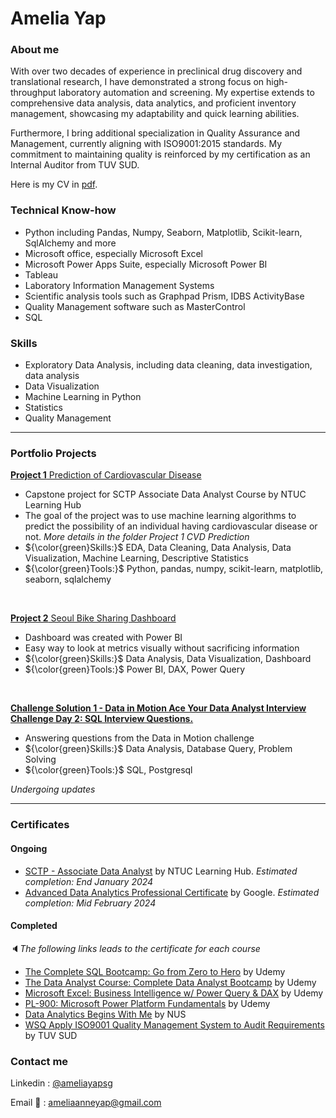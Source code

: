 # Amelia Yap

### About me

With over two decades of experience in preclinical drug discovery and translational research, I have demonstrated a strong focus on high-throughput laboratory automation and screening. My expertise extends to comprehensive data analysis, data analytics, and proficient inventory management, showcasing my adaptability and quick learning abilities.

Furthermore, I bring additional specialization in Quality Assurance and Management, currently aligning with ISO9001:2015 standards. My commitment to maintaining quality is reinforced by my certification as an Internal Auditor from TUV SUD.

Here is my CV in [pdf](https://github.com/aaysl/ilovedata_portfolio/blob/main/Resume/Amelia_Yap_Resume.pdf).

### Technical Know-how
- Python including Pandas, Numpy, Seaborn, Matplotlib, Scikit-learn, SqlAlchemy and more
- Microsoft office, especially Microsoft Excel
- Microsoft Power Apps Suite, especially Microsoft Power BI
- Tableau
- Laboratory Information Management Systems
- Scientific analysis tools such as Graphpad Prism, IDBS ActivityBase
- Quality Management software such as MasterControl
- SQL

### Skills
- Exploratory Data Analysis, including data cleaning, data investigation, data analysis
- Data Visualization
- Machine Learning in Python
- Statistics
- Quality Management
***

### Portfolio Projects

<a href='https://github.com/aaysl/portfolio_ay/tree/main/Project%201%20CVD%20Prediction'><b>Project 1</b> Prediction of Cardiovascular Disease</a>
  - Capstone project for SCTP Associate Data Analyst Course by NTUC Learning Hub
  - The goal of the project was to use machine learning algorithms to predict the possibility of an individual having cardiovascular disease or not. *More details in the folder Project 1 CVD Prediction*
  - ${\color{green}Skills:}$ EDA, Data Cleaning, Data Analysis, Data Visualization, Machine Learning, Descriptive Statistics
  - ${\color{green}Tools:}$ Python, pandas, numpy, scikit-learn, matplotlib, seaborn, sqlalchemy
<br>

<a href='https://github.com/aaysl/portfolio_ay/tree/main/Project%202%20Seoul%20Bike%20Rental'><b>Project 2</b> Seoul Bike Sharing Dashboard</a>
  - Dashboard was created with Power BI
  - Easy way to look at metrics visually without sacrificing information
  -  ${\color{green}Skills:}$ Data Analysis, Data Visualization, Dashboard
  -  ${\color{green}Tools:}$ Power BI, DAX, Power Query
<br>

<a href='https://github.com/aaysl/portfolio_ay/tree/main/Challenge%201%20Data%20in%20Motion%20SQL%20interview%20qn'><b>Challenge Solution 1 - Data in Motion Ace Your Data Analyst Interview Challenge Day 2: SQL Interview Questions.</b></a>
  - Answering questions from the Data in Motion challenge
  - ${\color{green}Skills:}$ Data Analysis, Database Query, Problem Solving
  - ${\color{green}Tools:}$ SQL, Postgresql

_Undergoing updates_

***


### Certificates
#### Ongoing
- [SCTP - Associate Data Analyst](https://www.ntuclearninghub.com/skillsfuture-career-transition-programme/associate-data-analyst) by NTUC Learning Hub. *Estimated completion: End January 2024*
- [Advanced Data Analytics Professional Certificate](https://www.coursera.org/professional-certificates/google-advanced-data-analytics) by Google. *Estimated completion: Mid February 2024*
#### Completed <br>
🔈<i>The following links leads to the certificate for each course</i>
- [The Complete SQL Bootcamp: Go from Zero to Hero](https://www.udemy.com/certificate/UC-ff140897-6bfe-4f34-ae2b-07941b4808a8/) by Udemy
- [The Data Analyst Course: Complete Data Analyst Bootcamp](https://www.udemy.com/certificate/UC-71c78a42-94df-457e-96ad-72236e4f985a/) by Udemy
- [Microsoft Excel: Business Intelligence w/ Power Query & DAX](http://ude.my/UC-000b2111-3551-43a5-9232-e42d3232ed74/) by Udemy
- [PL-900: Microsoft Power Platform Fundamentals](https://www.udemy.com/certificate/UC-d67d2fa7-180d-48b0-a3b4-148fc415816f/) by Udemy
- [Data Analytics Begins With Me](https://github.com/aaysl/ilovedata_portfolio/blob/main/Images/Data%20Analytics%20Begins%20with%20Me%20cert%20Amelia.pdf) by NUS
- [WSQ Apply ISO9001 Quality Management System to Audit Requirements](https://github.com/aaysl/ilovedata_portfolio/blob/main/Images/TUV%20SUD_Yap%20Sue%20Lin%20Amelia.pdf) by TUV SUD
### Contact me
Linkedin : [@ameliayapsg](https://www.linkedin.com/in/ameliayapsg/)

Email 📨 : ameliaanneyap@gmail.com
